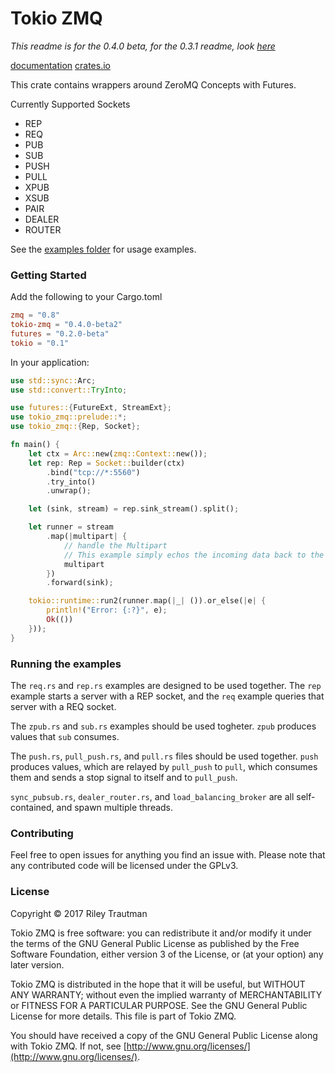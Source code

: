# Tokio ZMQ
_This readme is for the 0.4.0 beta, for the 0.3.1 readme, look [here](https://github.com/asonix/tokio-zmq/tree/0.3.x)_

[documentation](https://docs.rs/tokio-zmq/)
[crates.io](https://crates.io/crates/tokio-zmq)

This crate contains wrappers around ZeroMQ Concepts with Futures.

Currently Supported Sockets
 - REP
 - REQ
 - PUB
 - SUB
 - PUSH
 - PULL
 - XPUB
 - XSUB
 - PAIR
 - DEALER
 - ROUTER

See the [examples folder](https://github.com/asonix/zmq-futures/tree/master/examples) for usage examples.

### Getting Started

Add the following to your Cargo.toml
```toml
zmq = "0.8"
tokio-zmq = "0.4.0-beta2"
futures = "0.2.0-beta"
tokio = "0.1"
```

In your application:
```rust
use std::sync::Arc;
use std::convert::TryInto;

use futures::{FutureExt, StreamExt};
use tokio_zmq::prelude::*;
use tokio_zmq::{Rep, Socket};

fn main() {
    let ctx = Arc::new(zmq::Context::new());
    let rep: Rep = Socket::builder(ctx)
        .bind("tcp://*:5560")
        .try_into()
        .unwrap();

    let (sink, stream) = rep.sink_stream().split();

    let runner = stream
        .map(|multipart| {
            // handle the Multipart
            // This example simply echos the incoming data back to the client.
            multipart
        })
        .forward(sink);

    tokio::runtime::run2(runner.map(|_| ()).or_else(|e| {
        println!("Error: {:?}", e);
        Ok(())
    }));
}
```

### Running the examples
The `req.rs` and `rep.rs` examples are designed to be used together. The `rep` example starts a server with a REP socket, and the `req` example queries that server with a REQ socket.

The `zpub.rs` and `sub.rs` examples should be used togheter. `zpub` produces values that `sub` consumes.

The `push.rs`, `pull_push.rs`, and `pull.rs` files should be used together. `push` produces values, which are relayed by `pull_push` to `pull`, which consumes them and sends a stop signal to itself and to `pull_push`.

`sync_pubsub.rs`, `dealer_router.rs`, and `load_balancing_broker` are all self-contained, and spawn multiple threads.


### Contributing
Feel free to open issues for anything you find an issue with. Please note that any contributed code will be licensed under the GPLv3.

### License

Copyright © 2017 Riley Trautman

Tokio ZMQ is free software: you can redistribute it and/or modify it under the terms of the GNU General Public License as published by the Free Software Foundation, either version 3 of the License, or (at your option) any later version.

Tokio ZMQ is distributed in the hope that it will be useful, but WITHOUT ANY WARRANTY; without even the implied warranty of MERCHANTABILITY or FITNESS FOR A PARTICULAR PURPOSE. See the GNU General Public License for more details. This file is part of Tokio ZMQ.

You should have received a copy of the GNU General Public License along with Tokio ZMQ. If not, see [http://www.gnu.org/licenses/](http://www.gnu.org/licenses/).
